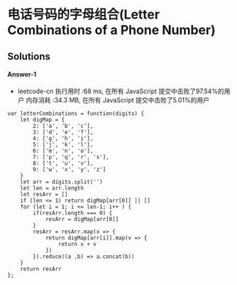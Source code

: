 # 电话号码的字母组合(Letter Combinations of a Phone Number)


## Solutions

#### Answer-1

- leetcode-cn
执行用时 :68 ms, 在所有 JavaScript 提交中击败了97.54%的用户
内存消耗 :34.3 MB, 在所有 JavaScript 提交中击败了5.01%的用户

```
var letterCombinations = function(digits) {
    let digMap = {
        2: ['a', 'b', 'c'],
        3: ['d', 'e', 'f'],
        4: ['g', 'h', 'i'],
        5: ['j', 'k', 'l'],
        6: ['m', 'n', 'o'],
        7: ['p', 'q', 'r', 's'],
        8: ['t', 'u', 'v'],
        9: ['w', 'x', 'y', 'z']
    }
    let arr = digits.split('')
    let len = arr.length
    let resArr = []
    if (len <= 1) return digMap[arr[0]] || []
    for (let i = 1; i <= len-1; i++ ) {
        if(resArr.length === 0) {
            resArr = digMap[arr[0]]
        }
        resArr = resArr.map(x => {
            return digMap[arr[i]].map(v => {
                return x + v
            })
        }).reduce((a ,b) => a.concat(b))
    }
    return resArr
};
```
